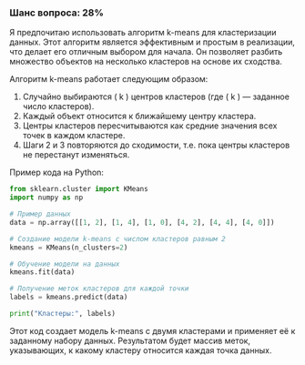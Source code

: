 ### Шанс вопроса: 28%

Я предпочитаю использовать алгоритм k-means для кластеризации данных. Этот алгоритм является эффективным и простым в реализации, что делает его отличным выбором для начала. Он позволяет разбить множество объектов на несколько кластеров на основе их сходства.

Алгоритм k-means работает следующим образом:
1. Случайно выбираются \( k \) центров кластеров (где \( k \) — заданное число кластеров).
2. Каждый объект относится к ближайшему центру кластера.
3. Центры кластеров пересчитываются как средние значения всех точек в каждом кластере.
4. Шаги 2 и 3 повторяются до сходимости, т.е. пока центры кластеров не перестанут изменяться.

Пример кода на Python:
```python
from sklearn.cluster import KMeans
import numpy as np

# Пример данных
data = np.array([[1, 2], [1, 4], [1, 0], [4, 2], [4, 4], [4, 0]])

# Создание модели k-means с числом кластеров равным 2
kmeans = KMeans(n_clusters=2)

# Обучение модели на данных
kmeans.fit(data)

# Получение меток кластеров для каждой точки
labels = kmeans.predict(data)

print("Кластеры:", labels)
```

Этот код создает модель k-means с двумя кластерами и применяет её к заданному набору данных. Результатом будет массив меток, указывающих, к какому кластеру относится каждая точка данных.
